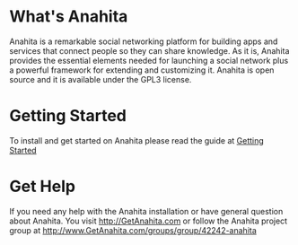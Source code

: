 What's Anahita
============== 
Anahita is a remarkable social networking platform for building apps and services that connect people so they can share knowledge.
As it is, Anahita provides the essential elements needed for launching a social network plus a powerful framework for extending and customizing it. 
Anahita is open source and it is available under the GPL3 license. 

Getting Started
=========================================
To install and get started on Anahita please read the guide at [Getting Started](https://github.com/anahitasocial/anahita/wiki/Getting-started)

Get Help
========
If you need any help with the Anahita installation or have general question about Anahita. 
You visit http://GetAnahita.com or follow the Anahita project group at http://www.GetAnahita.com/groups/group/42242-anahita
